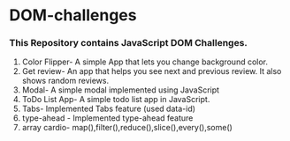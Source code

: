 # DOM-challenges
### This Repository contains JavaScript DOM Challenges.
1. Color Flipper- A simple App that lets you change background color. 
2. Get review- An app that helps you see next and previous review. It also shows random reviews.
3. Modal- A simple modal implemented using JavaScript 
4. ToDo List App- A simple todo list app in JavaScript.
5. Tabs- Implemented Tabs feature (used data-id)
6. type-ahead - Implemented type-ahead feature
7. array cardio- map(),filter(),reduce(),slice(),every(),some()

